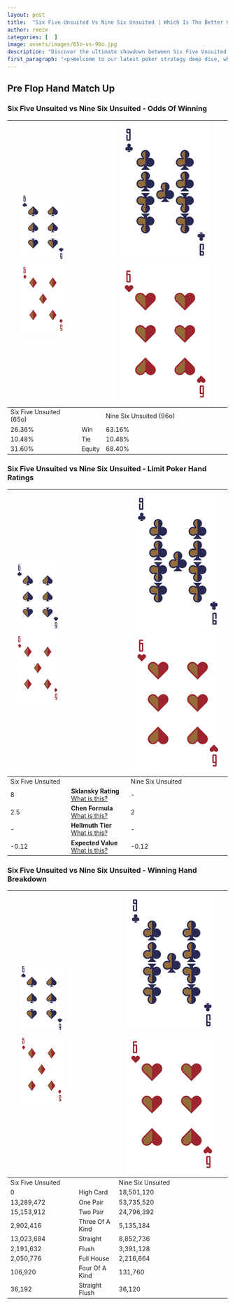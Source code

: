 ```yaml
---
layout: post
title:  "Six Five Unsuited Vs Nine Six Unsuited | Which Is The Better Hand In Poker? A Complete Guide"
author: reece
categories: [  ]
image: assets/images/65o-vs-96o.jpg
description: "Discover the ultimate showdown between Six Five Unsuited and Nine Six Unsuited in poker! Uncover the odds, strategies, and scenarios where one hand triumphs over the other. Get ready to up your poker game with this thrilling analysis."
first_paragraph: "<p>Welcome to our latest poker strategy deep dive, where we're pitting two distinct hands against each other in a high-stakes showdown: Six Five Unsuited vs Nine Six Unsuited.</p><p>In the dynamic world of poker, every decision counts, and knowing which hand holds the upper hand is key to your success at the table.</p><p>In this article, we'll dissect these two hands, explore the scenarios where one dominates the other, and equip you with the knowledge to make strategic choices that can tip the odds in your favor.</p><p>Get ready to unravel the intriguing dynamics of these poker hands and elevate your game to new heights.</p>"
---
```




[comment]: # (sp0)

## Pre Flop Hand Match Up

<div class="table hand-ratings" markdown="1"> 



### Six Five Unsuited vs Nine Six Unsuited - Odds Of Winning


    
| ![image info](assets/images/hand1/6.png) ![image info](assets/images/hand1/5o.png) |  | ![image info](assets/images/hand2/9.png) ![image info](assets/images/hand2/6o.png) |
| -------- | -------- | -------- |
| Six Five Unsuited (65o) |  | Nine Six Unsuited (96o) |
| 26.36% | Win | 63.16% |
| 10.48% | Tie | 10.48% |
| 31.60% | Equity | 68.40% |




[comment]: # (sp1)



### Six Five Unsuited vs Nine Six Unsuited - Limit Poker Hand Ratings


    
| ![image info](assets/images/hand1/6.png) ![image info](assets/images/hand1/5o.png) |  | ![image info](assets/images/hand2/9.png) ![image info](assets/images/hand2/6o.png) |
| -------- | -------- | -------- |
| Six Five Unsuited |  | Nine Six Unsuited |
| 8 | **Sklansky Rating** [What is this?](/sklansky-rating-explained) | - |
| 2.5 | **Chen Formula** [What is this?](/chen-formula-explained) | 2 |
| - | **Hellmuth Tier** [What is this?](/Hellmuth-tier-explained) | - |
| -0.12 | **Expected Value** [What is this?](/expected-value-explained) | -0.12 |




[comment]: # (sp2)



### Six Five Unsuited vs Nine Six Unsuited - Winning Hand Breakdown


    
| ![image info](assets/images/hand1/6.png) ![image info](assets/images/hand1/5o.png) |  | ![image info](assets/images/hand2/9.png) ![image info](assets/images/hand2/6o.png) |
| -------- | -------- | -------- |
| Six Five Unsuited |  | Nine Six Unsuited |
| 0 | High Card | 18,501,120 |
| 13,289,472 | One Pair | 53,735,520 |
| 15,153,912 | Two Pair | 24,796,392 |
| 2,902,416 | Three Of A Kind | 5,135,184 |
| 13,023,684 | Straight | 8,852,736 |
| 2,191,632 | Flush | 3,391,128 |
| 2,050,776 | Full House | 2,216,664 |
| 106,920 | Four Of A Kind | 131,760 |
| 36,192 | Straight Flush | 36,120 |




[comment]: # (sp3)



</div>

[comment]: # (sp4)



[comment]: # (sp5)

